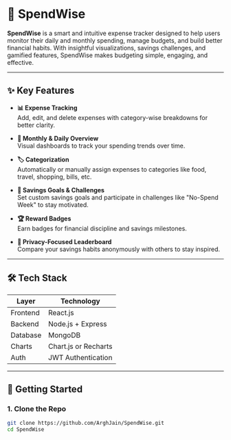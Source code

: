 # 💸 SpendWise

**SpendWise** is a smart and intuitive expense tracker designed to help users monitor their daily and monthly spending, manage budgets, and build better financial habits. With insightful visualizations, savings challenges, and gamified features, SpendWise makes budgeting simple, engaging, and effective.

---

## ✨ Key Features

- **📊 Expense Tracking**  
  Add, edit, and delete expenses with category-wise breakdowns for better clarity.

- **📅 Monthly & Daily Overview**  
  Visual dashboards to track your spending trends over time.

- **🏷️ Categorization**  
  Automatically or manually assign expenses to categories like food, travel, shopping, bills, etc.

- **🎯 Savings Goals & Challenges**  
  Set custom savings goals and participate in challenges like "No-Spend Week" to stay motivated.

- **🏆 Reward Badges**  
  Earn badges for financial discipline and savings milestones.

- **🔐 Privacy-Focused Leaderboard**  
  Compare your savings habits anonymously with others to stay inspired.

---

## 🛠️ Tech Stack

| Layer       | Technology         |
|-------------|--------------------|
| Frontend    | React.js           |
| Backend     | Node.js + Express  |
| Database    | MongoDB            |
| Charts      | Chart.js or Recharts |
| Auth        | JWT Authentication |

---

## 🚀 Getting Started

### 1. Clone the Repo
```bash
git clone https://github.com/ArghJain/SpendWise.git
cd SpendWise
